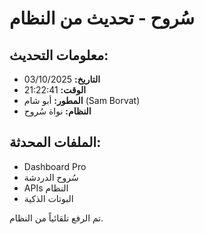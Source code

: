 # سُروح - تحديث من النظام

## معلومات التحديث:
- **التاريخ:** 03/10/2025
- **الوقت:** 21:22:41
- **المطور:** أبو شام (Sam Borvat)
- **النظام:** نواة سُروح

## الملفات المحدثة:
- Dashboard Pro
- سُروح الدردشة  
- APIs النظام
- البوتات الذكية

تم الرفع تلقائياً من النظام.